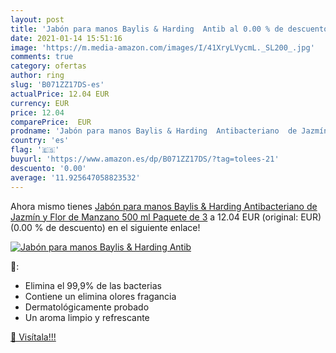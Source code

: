 ```yaml
---
layout: post
title: 'Jabón para manos Baylis & Harding  Antib al 0.00 % de descuento'
date: 2021-01-14 15:51:16
image: 'https://m.media-amazon.com/images/I/41XryLVycmL._SL200_.jpg'
comments: true
category: ofertas
author: ring
slug: 'B071ZZ17DS-es'
actualPrice: 12.04 EUR
currency: EUR
price: 12.04
comparePrice:  EUR
prodname: 'Jabón para manos Baylis & Harding  Antibacteriano  de Jazmín y Flor de Manzano  500 ml  Paquete de 3'
country: 'es'
flag: '🇪🇸'
buyurl: 'https://www.amazon.es/dp/B071ZZ17DS/?tag=tolees-21'
descuento: '0.00'
average: '11.925647058823532'
---
```


Ahora mismo tienes [Jabón para manos Baylis & Harding  Antibacteriano  de Jazmín y Flor de Manzano  500 ml  Paquete de 3](https://www.amazon.es/dp/B071ZZ17DS/?tag=tolees-21) a 12.04 EUR (original:  EUR) (0.00 %  de descuento) en el siguiente enlace!

[![Jabón para manos Baylis & Harding  Antib](https://m.media-amazon.com/images/I/41XryLVycmL._SL200_.jpg)](https://www.amazon.es/dp/B071ZZ17DS/?tag=tolees-21)

🔎:

- Elimina el 99,9% de las bacterias
- Contiene un elimina olores fragancia
- Dermatológicamente probado
- Un aroma limpio y refrescante

[🛒 Visítala!!!](https://www.amazon.es/dp/B071ZZ17DS/?tag=tolees-21)
